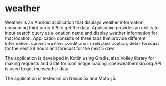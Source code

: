 # weather

Weather is an Android application that displays weather information, consuming third party API to get the data. Application provides an ability to input search query as a location name and display weather information for that location. Application consists of three tabs that provide different information: current weather conditions in selected location, detail forecast for the next 24 hours and forecast for the next 5 days.

The application is developed in Kotlin using Gradle, also Volley library for making requests and Glide for icon image loading. openweathermap.org API is used to get the weather data.

The application is tested on on Nexus 5x and Moto g5.
